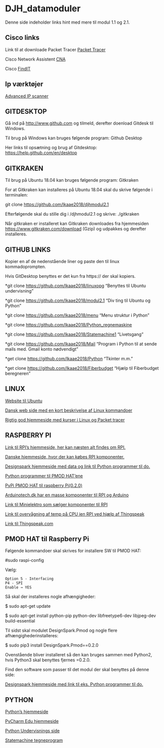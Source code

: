 # DJH_datamoduler
Denne side indeholder links hint med mere til modul 1.1 og 2.1.
## Cisco links
Link til at downloade Packet Tracer [Packet Tracer](https://www.netacad.com/courses/packet-tracer)

Cisco Network Assistent [CNA](https://www.cisco.com/c/en/us/products/cloud-systems-management/network-assistant/index.html)

Cisco [FindIT](https://www.cisco.com/c/en/us/support/cloud-systems-management/findit-network-discovery-utility/model.html)

## Ip værktøjer
[Advanced IP scanner](https://www.advanced-ip-scanner.com/)

## GITDESKTOP
Gå ind på http://www.github.com og tilmeld, derefter doenload Gitdesk til Windows.

Til brug på Windows kan bruges følgende program: Github Desktop

Her links til opsætning og brug af Gitdesktop: 
https://help.github.com/en/desktop

## GITKRAKEN
Til brug på Ubuntu 18.04 kan bruges følgende program: Gitkraken

For at Gitkraken kan installeres på Ubuntu 18.04 skal du skrive følgende i terminalen:

git clone https://github.com/lkaae2018/djhmodul2.1

Efterfølgende skal du stille dig i /djhmodul2.1 og skrive: ./gitkraken

Når gitkraken er installeret kan Gitkraken downloades fra hjemmesiden https://www.gitkraken.com/download (Gzip) og udpakkes og derefter installeres.

## GITHUB LINKS
Kopier en af de nedenstående liner og paste den til linux kommadoprompten.

Hvis GitDesktop benyttes er det kun fra https:// der skal kopiers.

*git clone https://github.com/lkaae2018/linuxopg “Benyttes til Ubuntu undervisning”

*git clone https://github.com/lkaae2018/modul2.1 “Div ting til Ubuntu og Python”

*git clone https://github.com/lkaae2018/menu “Menu struktur i Python”

*git clone https://github.com/lkaae2018/Python_regnemaskine

*git clone https://github.com/lkaae2018/Statemachine1 “Livetsgang”

*git clone https://github.com/lkaae2018/Mail “Program i Python til at sende mails med. Gmail konto nødvendigt”

*get clone https://github.com/lkaae2018/Python “Tkinter m.m.”

*get clone https://github.com/lkaae2018/Fiberbudget “Hjælp til Fiberbudget beregneren”

## LINUX
[Website til Ubuntu](www.ubuntu.com)

[Dansk web side med en kort beskrivelse af Linux kommandoer](http://www.linuxbog.dk/unix/bog/unix-appendiks-kommandooversigt.html)

[Rigtig god hjemmeside med kurser i Linux og Packet tracer](http://danscourses.com/)

## RASPBERRY PI
[Link til RPI’s hjemmeside, her kan næsten alt findes om RPI.](http://www.raspberrypi.org/)

[Danske hjemmeside, hvor der kan købes RPI komponenter.](http://www.raspberrypi.dk/)

[Designspark hjemmeside med data og link til Python programmer til do.](https://www.rs-online.com/designspark/the-new-raspberry-pi-pmod-hat-adapter-from-designspark)

[Python programmer til PMOD HAT’ene](https://designspark-pmod.readthedocs.io/en/latest/)

[PyPi PMOD HAT til raspberry Pi(0.2.0)](https://pypi.org/project/DesignSpark.Pmod/0.2.0/)

[Arduinotech.dk har en masse komponenter til RPI og Arduino](https://arduinotech.dk/)

[Link til Minielektro som sælger komponenter til RPI](https://minielektro.dk/)

[Link til overvågning af temp på CPU ien RPI ved hjælp af Thingspeak](https://iotdesignpro.com/projects/how-to-send-data-to-thingspeak-cloud-using-raspberry-pi)

[Link til Thingspeak.com](https://www.thingspeak.com)

## PMOD HAT til Raspberry Pi
Følgende kommandoer skal skrives for installere SW til PMOD HAT:

#sudo raspi-config

Vælg:

    Option 5 - Interfacing
    P4 - SPI
    Enable → YES

Så skal der installeres nogle afhængigheder:

$ sudo apt-get update

$ sudo apt-get install python-pip python-dev libfreetype6-dev libjpeg-dev build-essential

Til sidst skal modulet DesignSpark.Pmod og nogle flere afhængighederinstalleres:

$ sudo pip3 install DesignSpark.Pmod==0.2.0

Ovenstående bliver installeret så den kan bruges sammen med Python2, hvis Python3 skal benyttes fjernes =0.2.0.

Find den software som passer til det modul der skal benyttes på denne side:

[Designspark hjemmeside med link til eks. Python programmer til do.](https://designspark-pmod.readthedocs.io/en/latest/basic-examples.html)

## PYTHON
[Python’s hjemmeside](https://www.python.org/)

[PyCharm Edu hjemmeside](https://www.jetbrains.com/pycharm-edu/?gclid=EAIaIQobChMInsuNzMaL4QIVTOh3Ch1JuwIeEAAYASACEgKUKfD_BwE&gclsrc=aw.ds)

[Python Undervisnings side](https://www.tutorialspoint.com/python/index.htm)

[Statemachine tegneprogram](http://madebyevan.com/fsm)
